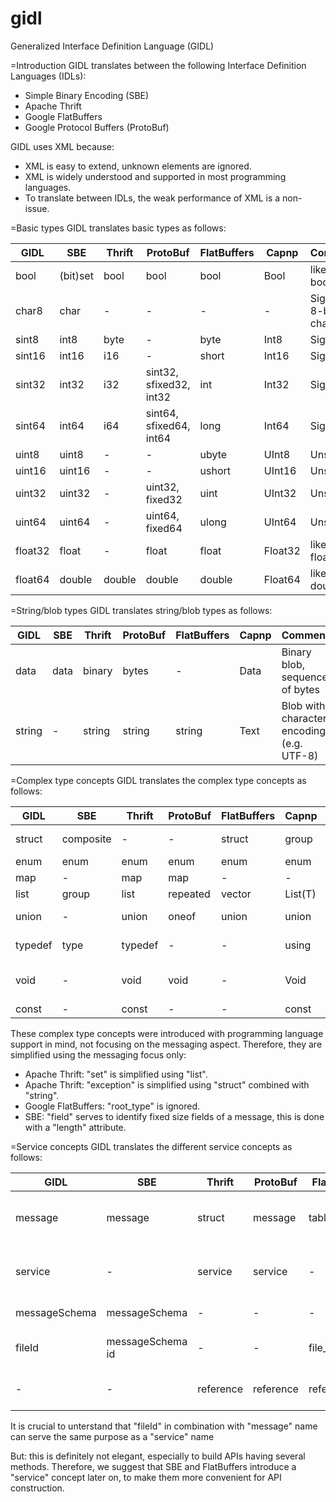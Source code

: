 # gidl
Generalized Interface Definition Language (GIDL)

=Introduction
GIDL translates between the following Interface Definition Languages (IDLs):
- Simple Binary Encoding (SBE)
- Apache Thrift
- Google FlatBuffers
- Google Protocol Buffers (ProtoBuf)

GIDL uses XML because:
- XML is easy to extend, unknown elements are ignored.
- XML is widely understood and supported in most programming languages.
- To translate between IDLs, the weak performance of XML is a non-issue.


=Basic types
GIDL translates basic types as follows:

GIDL    |SBE     |Thrift |ProtoBuf                |FlatBuffers |Capnp   |Comment
--------|--------|-------|------------------------|------------|--------|----
bool    |(bit)set|bool   |bool                    |bool        |Bool    |like Java boolean
char8   |char    |-      |-                       |-           |-       |Signed 8-bit char
sint8   |int8    |byte   |-                       |byte        |Int8    |Signed
sint16  |int16   |i16    |-                       |short       |Int16   |Signed
sint32  |int32   |i32    |sint32, sfixed32, int32 |int         |Int32   |Signed
sint64  |int64   |i64    |sint64, sfixed64, int64 |long        |Int64   |Signed
uint8   |uint8   |-      |-                       |ubyte       |UInt8   |Unsigned
uint16  |uint16  |-      |-                       |ushort      |UInt16  |Unsigned
uint32  |uint32  |-      |uint32, fixed32         |uint        |UInt32  |Unsigned
uint64  |uint64  |-      |uint64, fixed64         |ulong       |UInt64  |Unsigned
float32 |float   |-      |float                   |float       |Float32 |like Java float
float64 |double  |double |double                  |double      |Float64 |like Java double


=String/blob types
GIDL translates string/blob types as follows:

GIDL    |SBE     |Thrift |ProtoBuf |FlatBuffers |Capnp   |Comment
--------|--------|-------|---------|------------|--------|----
data    |data    |binary |bytes    |-           |Data    |Binary blob, sequence of bytes
string  |-       |string |string   |string      |Text    |Blob with character encoding (e.g. UTF-8)


=Complex type  concepts
GIDL translates the complex type concepts as follows:

GIDL   |SBE       |Thrift    |ProtoBuf |FlatBuffers |Capnp   |Comment
-------|----------|----------|---------|------------|--------|------------------------
struct |composite |-         |-        |struct      |group   |set of fields that are encapsulated
enum   |enum      |enum      |enum     |enum        |enum    |
map    |-         |map       |map      |-           |-       |like Java Map
list   |group     |list      |repeated |vector      |List(T) |like Java List
union  |-         |union     |oneof    |union       |union   |like C union (alternative space)
typedef|type      |typedef   |-        |-           |using   |Renaming primitive types
void   |-         |void      |void     |-           |Void    |like Java void, only needed for services/interfaces
const  |-         |const     |-        |-           |const   |constant value

These complex type concepts were introduced with programming language support in mind, not focusing on the messaging aspect.
Therefore, they are simplified using the messaging focus only:
- Apache Thrift: "set" is simplified using "list".
- Apache Thrift: "exception" is simplified using "struct" combined with "string".
- Google FlatBuffers: "root_type" is ignored.
- SBE: "field" serves to identify fixed size fields of a message, this is done with a "length" attribute.


=Service concepts
GIDL translates the different service concepts as follows:

GIDL             |SBE              |Thrift    |ProtoBuf    |FlatBuffers     |Capnp         |Comment
-----------------|-----------------|----------|------------|----------------|--------------|------------------
message          |message          |struct    |message     |table           |struct        |collection of methods: parameters, returns results
service          |-                |service   |service     |-               |interface     |collection of methods: parameters, returns results
messageSchema    |messageSchema    |-         |-           |-               |-             |Root XML element
fileId           |messageSchema id |-         |-           |file_identifier |@ (unique id) |unique file ID
-                |-                |reference |reference   |reference       |reference     |reference to an interface/table

It is crucial to unterstand that
    "fileId" in combination with "message" name
can serve the same purpose as a
    "service" name
    
But: this is definitely not elegant, especially to build APIs having several methods.
Therefore, we suggest that SBE and FlatBuffers introduce a "service" concept later on, to make them more convenient for API construction.

